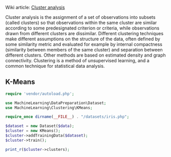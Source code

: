 Wiki article: [Cluster analysis](http://en.wikipedia.org/wiki/Cluster_analysis)

Cluster analysis is the assignment of a set of observations into subsets (called clusters) so that observations within the same cluster are similar according to some predesignated criterion or criteria, while observations drawn from different clusters are dissimilar. Different clustering techniques make different assumptions on the structure of the data, often defined by some similarity metric and evaluated for example by internal compactness (similarity between members of the same cluster) and separation between different clusters. Other methods are based on estimated density and graph connectivity. Clustering is a method of unsupervised learning, and a common technique for statistical data analysis.

## K-Means

```php
require 'vendor/autoload.php';

use MachineLearning\DataPreparation\Dataset;
use MachineLearning\Clustering\KMeans;

require_once dirname(__FILE__) . "/datasets/iris.php";

$dataset = new Dataset($data);
$cluster = new KMeans();
$cluster->addTrainingData($dataset);
$cluster->train();

print_r($cluster->clusters);
```
